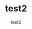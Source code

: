 ---
  audience: 
    - "primary"
    - "high_school"
  author: "test2"
  description: "test2"
  difficulty: "intermediate"
  date_posted: "2020-09-04"
  osm_username: "test2"
  filename: "None"
  video_link: "https://www.youtube.com/watch?v=O6P86uwfdR0"
  group: ""
  layout: "project"
  preparation_time: "less_than_one_hour"
  project_time: 
    - "two_to_four_hours"
    - "one_day"
    - "flexible"
  tags: 
    - "Environmental"
    - "react"
  thumbnail: "1599220777514-cat1.png"
  title: "test2"
  type: "mobile"
  url: "2020-09-04-482983"

---